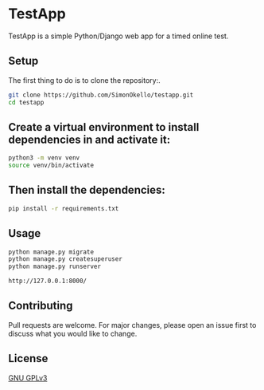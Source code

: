 # TestApp

TestApp is a simple Python/Django web app for a timed online test.

## Setup

The first thing to do is to clone the repository:.

```bash
git clone https://github.com/SimonOkello/testapp.git
cd testapp
```

## Create a virtual environment to install dependencies in and activate it:

```bash
python3 -m venv venv
source venv/bin/activate
```
## Then install the dependencies:

```bash
pip install -r requirements.txt
```
## Usage

```bash
python manage.py migrate
python manage.py createsuperuser
python manage.py runserver

http://127.0.0.1:8000/

```


## Contributing
Pull requests are welcome. For major changes, please open an issue first to discuss what you would like to change.

## License
[GNU GPLv3](https://choosealicense.com/licenses/gpl-3.0/)